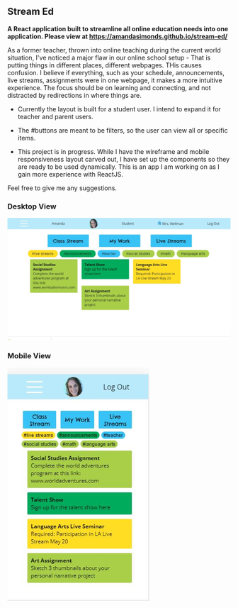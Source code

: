 ## Stream Ed

**A React application built to streamline all online education needs into one application. Please view at https://amandasimonds.github.io/stream-ed/**

As a former teacher, thrown into online teaching during the current world situation, I've noticed a major flaw in our online school setup - That is putting things in different places, different webpages. THis causes confusion. I believe if everything, such as your schedule, announcements, live streams, assignments were in one webpage, it makes a more intuitive experience. The focus should be on learning and connecting, and not distracted by redirections in where things are.

- Currently the layout is built for a student user. I intend to expand it for teacher and parent users.

- The #buttons are meant to be filters, so the user can view all or specific items.

- This project is in progress. While I have the wireframe and mobile responsiveness layout carved out, I have set up the components so they are ready to be used dynamically. This is an app I am working on as I gain more experience with ReactJS.

Feel free to give me any suggestions. 

### Desktop View

![](/src/assets/images/StreamEd.JPG) 

### Mobile View

![](/src/assets/images/streamedmobile.JPG)
